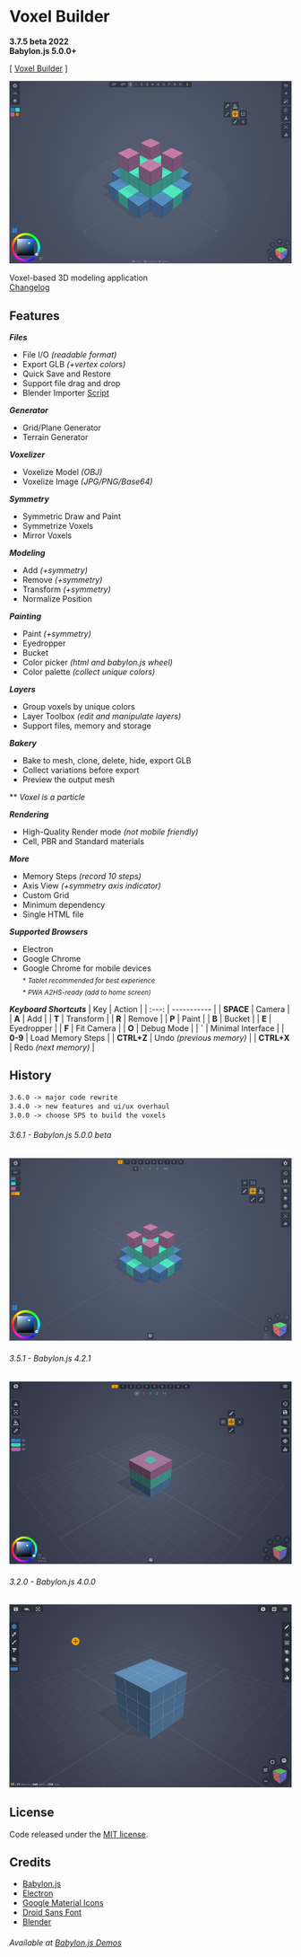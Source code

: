 # Voxel Builder
**3.7.5 beta 2022**<br>
**Babylon.js 5.0.0+**<br>

[ [Voxel Builder](https://nimadez.github.io/voxel-builder) ]

![screenshot](screenshot.jpg?raw=true "Screenshot")

Voxel-based 3D modeling application<br>
[Changelog](https://github.com/nimadez/voxel-builder/blob/main/CHANGELOG)

## Features

***Files***
- File I/O *(readable format)*
- Export GLB *(+vertex colors)*
- Quick Save and Restore
- Support file drag and drop
- Blender Importer [Script](https://github.com/nimadez/voxel-builder/blob/main/addons/blender-importer.py)

***Generator***
- Grid/Plane Generator
- Terrain Generator

***Voxelizer***
- Voxelize Model *(OBJ)*
- Voxelize Image *(JPG/PNG/Base64)*

***Symmetry***
- Symmetric Draw and Paint
- Symmetrize Voxels
- Mirror Voxels

***Modeling***
- Add *(+symmetry)*
- Remove *(+symmetry)*
- Transform *(+symmetry)*
- Normalize Position

***Painting***
- Paint *(+symmetry)*
- Eyedropper
- Bucket
- Color picker *(html and babylon.js wheel)*
- Color palette *(collect unique colors)*

***Layers***
- Group voxels by unique colors
- Layer Toolbox *(edit and manipulate layers)*
- Support files, memory and storage

***Bakery***
- Bake to mesh, clone, delete, hide, export GLB
- Collect variations before export
- Preview the output mesh

** *Voxel is a particle*

***Rendering***
- High-Quality Render mode *(not mobile friendly)*
- Cell, PBR and Standard materials

***More***
- Memory Steps *(record 10 steps)*
- Axis View *(+symmetry axis indicator)*
- Custom Grid
- Minimum dependency
- Single HTML file

***Supported Browsers***
- Electron
- Google Chrome
- Google Chrome for mobile devices
<br><sub>* *Tablet recommended for best experience*</sub>
<br><sub>* *PWA A2HS-ready (add to home screen)*</sub>

***Keyboard Shortcuts***
| Key | Action |
| :---: | ----------- |
| **SPACE** | Camera |
| **A** | Add |
| **T** | Transform |
| **R** | Remove |
| **P** | Paint |
| **B** | Bucket |
| **E** | Eyedropper |
| **F** | Fit Camera |
| **O** | Debug Mode |
| **`** | Minimal Interface |
| **0-9** | Load Memory Steps |
| **CTRL+Z** | Undo *(previous memory)* |
| **CTRL+X** | Redo *(next memory)* |

## History
```
3.6.0 -> major code rewrite
3.4.0 -> new features and ui/ux overhaul
3.0.0 -> choose SPS to build the voxels
```
###### 3.6.1 - Babylon.js 5.0.0 beta<br>
![screenshot](screenshots/screenshot361.jpg?raw=true "Screenshot")

###### 3.5.1 - Babylon.js 4.2.1<br>
![screenshot](screenshots/screenshot351.jpg?raw=true "Screenshot")

###### 3.2.0 - Babylon.js 4.0.0<br>
![screenshot](screenshots/screenshot320.jpg?raw=true "Screenshot")

## License
Code released under the [MIT license](https://github.com/nimadez/voxel-builder/blob/main/LICENSE).

## Credits
- [Babylon.js](https://www.babylonjs.com/)
- [Electron](https://www.electronjs.org/)
- [Google Material Icons](https://github.com/google/material-design-icons)
- [Droid Sans Font](https://www.android.com/)
- [Blender](https://blender.org/)

###### Available at [Babylon.js Demos](https://www.babylonjs.com/community/)
